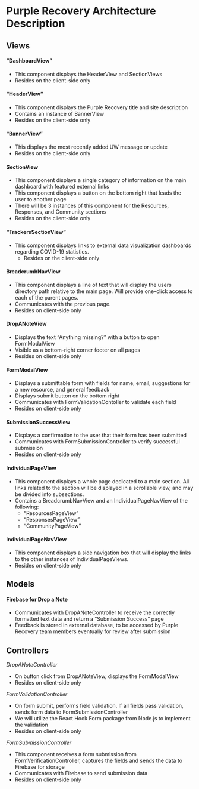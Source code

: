 # Purple Recovery Architecture Description
## Views 
#### “DashboardView”
  * This component displays the HeaderView and SectionViews 
  * Resides on the client-side only
 
#### “HeaderView”
  * This component displays the Purple Recovery title and site description
  * Contains an instance of BannerView 
  * Resides on the client-side only
 
 #### “BannerView”
  * This displays  the most recently added UW message or update
  * Resides on the client-side only
 
#### SectionView
  * This component displays a single category of information on the main dashboard with featured external links
  * This component displays a button on the bottom right that leads the user to another page
  * There will be 3 instances of this component for the Resources, Responses, and Community sections
  * Resides on the client-side only
 
#### “TrackersSectionView”
  * This component displays links to external data visualization dashboards regarding COVID-19 statistics. 
	* Resides on the client-side only
 
#### BreadcrumbNavView
  * This component displays a line of text that will display the users directory 
path relative to the main page. Will provide one-click access to each of the parent pages. 
  * Communicates with the previous page. 
  * Resides on client-side only
 
#### DropANoteView
  * Displays the text “Anything missing?” with a button to open FormModalView
  * Visible as a bottom-right corner footer on all pages
  * Resides on client-side only
 
#### FormModalView
  * Displays a submittable form with fields for name, email, suggestions for a new resource, and general feedback
  * Displays submit button on the bottom right
  * Communicates with FormValidationContoller to validate each field
  * Resides on client-side only
 
#### SubmissionSuccessView
  * Displays a confirmation to the user that their form has been submitted
  * Communicates with FormSubmissionController to verify successful submission
  * Resides on client-side only
 
#### IndividualPageView
  * This component displays a whole page dedicated to a main section. All links
related to the section will be displayed in a scrollable view, and may be divided into subsections.
  * Contains a BreadcrumbNavView and an IndividualPageNavView of the following:
	  * “ResourcesPageView”
	  * “ResponsesPageView”
	  * “CommunityPageView”
 
#### IndividualPageNavView
  * This component displays a side navigation box that will display the links to the
 	other instances of IndividualPageViews.
  * Resides on client-side only
  
## Models
#### Firebase for Drop a Note
   * Communicates with DropANoteController to receive the correctly formatted text data and return a “Submission Success” page
   * Feedback is stored in external database, to be accessed by Purple Recovery team members eventually for review after submission
  
## Controllers
_DropANoteController_
   * On button click from DropANoteView, displays the FormModalView
   * Resides on client-side only
 
_FormValidationController_
   * On form submit, performs field validation. If all fields pass validation, sends form data to FormSubmissionController
   * We will utilize the React Hook Form package from Node.js to implement the validation
   * Resides on client-side only
 
_FormSubmissionController_
  * This component receives a form submission from FormVerificationController, captures the fields and sends the data to Firebase for storage
  * Communicates with Firebase to send submission data
  * Resides on client-side only

